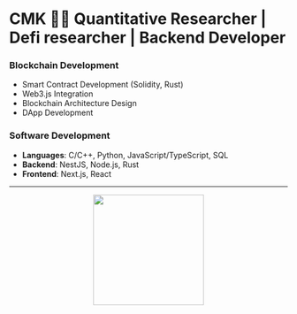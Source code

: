 # CMK 👨‍💻 Quantitative Researcher | Defi researcher | Backend Developer

### Blockchain Development
- Smart Contract Development (Solidity, Rust)
- Web3.js Integration
- Blockchain Architecture Design
- DApp Development

### Software Development
- **Languages**: C/C++, Python, JavaScript/TypeScript, SQL
- **Backend**: NestJS, Node.js, Rust
- **Frontend**: Next.js, React

---

<div align="center">
 <img height="200em" src="https://github-readme-stats.vercel.app/api?username=CMK-13&show_icons=true&theme=dark&count_private=true&hide_border=true"/>
</div>
